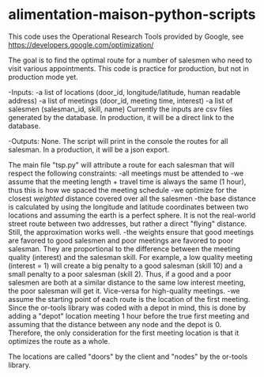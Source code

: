 # alimentation-maison-python-scripts
This code uses the Operational Research Tools provided by Google, see https://developers.google.com/optimization/

The goal is to find the optimal route for a number of salesmen who need to visit various appointments. This code is practice for production, but not in production mode yet.

-Inputs:
-a list of locations (door_id, longitude/latitude, human readable address)
-a list of meetings (door_id, meeting time, interest)
-a list of salesmen (salesman_id, skill, name)
Currently the inputs are csv files generated by the database. In production, it will be a direct link to the database.

-Outputs: None. The script will print in the console the routes for all salesman. In a production, it will be a json export.


The main file "tsp.py" will attribute a route for each salesman that will respect the following constraints:
-all meetings must be attended to
-we assume that the meeting length + travel time is always the same (1 hour), thus this is how we spaced the meeting schedule
-we optimize for the closest *weighted* distance covered over all the salesmen
-the base distance is calculated by using the longitude and latitude coordinates between two locations and assuming the earth is a perfect sphere. It is not the real-world street route between two addresses, but rather a direct "flying" distance. Still, the approximation works well.
-the weights ensure that good meetings are favored to good salesmen and poor meetings are favored to poor salesman. They are proportional to the difference between the meeting quality (interest) and the salesman skill. For example, a low quality meeting (interest = 1) will create a big penalty to a good salesman (skill 10) and a small penalty to a poor salesman (skill 2). Thus, if a good and a poor salesmen are both at a similar distance to the same low interest meeting, the poor salesman will get it. Vice-versa for high-quality meetings.
-we assume the starting point of each route is the location of the first meeting. Since the or-tools library was coded with a depot in mind, this is done by adding a "depot" location meeting 1 hour before the true first meeting and assuming that the distance between any node and the depot is 0. Therefore, the only consideration for the first meeting location is that it optimizes the route as a whole.

The locations are called "doors" by the client and "nodes" by the or-tools library.




